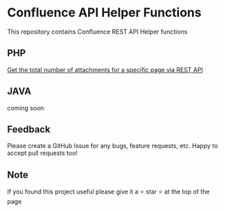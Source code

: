 # Confluence API Helper Functions
This repository contains Confluence REST API Helper functions

## PHP
[Get the total number of attachments for a specific page via REST API](php/total_number_of_attachments_in_a_page.php)

## JAVA
coming soon


## Feedback
Please create a GitHub Issue for any bugs, feature requests, etc. Happy to accept pull requests too!

## Note
If you found this project useful please give it a ⭐ star ⭐ at the top of the page



